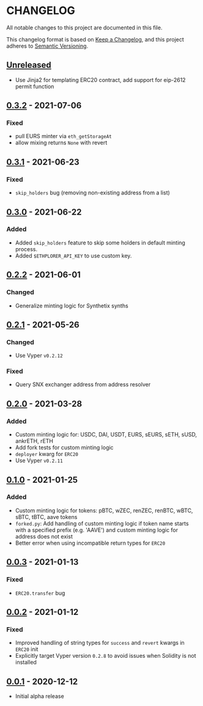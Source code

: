 # CHANGELOG

All notable changes to this project are documented in this file.

This changelog format is based on [Keep a Changelog](https://keepachangelog.com/en/1.0.0/),
and this project adheres to [Semantic Versioning](https://semver.org/spec/v2.0.0.html).

## [Unreleased](https://github.com/iamdefinitelyahuman/brownie-token-tester)
- Use Jinja2 for templating ERC20 contract, add support for eip-2612 permit function

## [0.3.2](https://github.com/iamdefinitelyahuman/brownie-token-tester/tree/v0.3.2) - 2021-07-06
### Fixed
- pull EURS minter via `eth_getStorageAt`
- allow mixing returns `None` with revert

## [0.3.1](https://github.com/iamdefinitelyahuman/brownie-token-tester/tree/v0.3.1) - 2021-06-23
### Fixed
- `skip_holders` bug (removing non-existing address from a list)

## [0.3.0](https://github.com/iamdefinitelyahuman/brownie-token-tester/tree/v0.3.0) - 2021-06-22
### Added
- Added `skip_holders` feature to skip some holders in default minting process.
- Added `$ETHPLORER_API_KEY` to use custom key.

## [0.2.2](https://github.com/iamdefinitelyahuman/brownie-token-tester/tree/v0.2.2) - 2021-06-01

### Changed
- Generalize minting logic for Synthetix synths

## [0.2.1](https://github.com/iamdefinitelyahuman/brownie-token-tester/tree/v0.2.1) - 2021-05-26

### Changed
- Use Vyper `v0.2.12`

### Fixed
- Query SNX exchanger address from address resolver

## [0.2.0](https://github.com/iamdefinitelyahuman/brownie-token-tester/tree/v0.2.0) - 2021-03-28

### Added

- Custom minting logic for: USDC, DAI, USDT, EURS, sEURS, sETH, sUSD, ankrETH, rETH
- Add fork tests for custom minting logic
- `deployer` kwarg for `ERC20`
- Use Vyper `v0.2.11`

## [0.1.0](https://github.com/iamdefinitelyahuman/brownie-token-tester/tree/v0.1.0) - 2021-01-25

### Added

- Custom minting logic for tokens: pBTC, wZEC, renZEC, renBTC, wBTC, sBTC, tBTC, aave tokens
- `forked.py`: Add handling of custom minting logic if token name starts with a specified prefix (e.g. 'AAVE') and custom minting logic for address does not exist
- Better error when using incompatible return types for `ERC20`

## [0.0.3](https://github.com/iamdefinitelyahuman/brownie-token-tester/tree/v0.0.3) - 2021-01-13

### Fixed

- `ERC20.transfer` bug

## [0.0.2](https://github.com/iamdefinitelyahuman/brownie-token-tester/tree/v0.0.2) - 2021-01-12

### Fixed

- Improved handling of string types for `success` and `revert` kwargs in `ERC20` init
- Explicitly target Vyper version `0.2.8` to avoid issues when Solidity is not installed

## [0.0.1](https://github.com/iamdefinitelyahuman/brownie-token-tester/tree/v0.0.1) - 2020-12-12

- Initial alpha release
